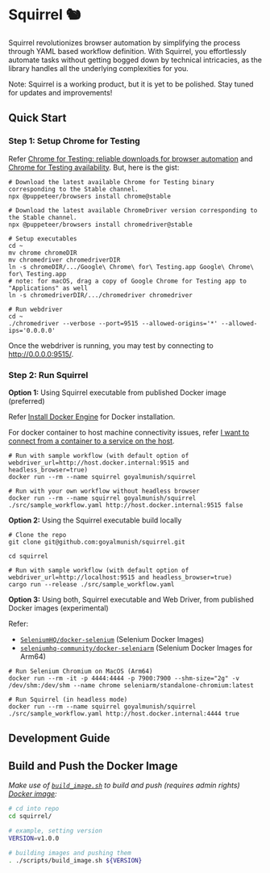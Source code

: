 # Squirrel 🐿️

Squirrel revolutionizes browser automation by simplifying the process through YAML based workflow definition. With Squirrel, you effortlessly automate tasks without getting bogged down by technical intricacies, as the library handles all the underlying complexities for you.

Note: Squirrel is a working product, but it is yet to be polished. Stay tuned for updates and improvements!

## Quick Start

### Step 1: Setup Chrome for Testing

Refer [Chrome for Testing: reliable downloads for browser automation](https://developer.chrome.com/blog/chrome-for-testing/) and [Chrome for Testing availability](https://googlechromelabs.github.io/chrome-for-testing/). But, here is the gist:

```shell
# Download the latest available Chrome for Testing binary corresponding to the Stable channel.
npx @puppeteer/browsers install chrome@stable

# Download the latest available ChromeDriver version corresponding to the Stable channel.
npx @puppeteer/browsers install chromedriver@stable

# Setup executables
cd ~
mv chrome chromeDIR
mv chromedriver chromedriverDIR
ln -s chromeDIR/.../Google\ Chrome\ for\ Testing.app Google\ Chrome\ for\ Testing.app
# note: for macOS, drag a copy of Google Chrome for Testing app to "Applications" as well
ln -s chromedriverDIR/.../chromedriver chromedriver

# Run webdriver
cd ~
./chromedriver --verbose --port=9515 --allowed-origins='*' --allowed-ips='0.0.0.0'
```

Once the webdriver is running, you may test by connecting to http://0.0.0.0:9515/.

### Step 2: Run Squirrel

**Option 1:** Using Squirrel executable from published Docker image (preferred)

Refer [Install Docker Engine](https://docs.docker.com/engine/install/) for Docker installation.

For docker container to host machine connectivity issues, refer [I want to connect from a container to a service on the host](https://docs.docker.com/desktop/networking/#i-want-to-connect-from-a-container-to-a-service-on-the-host).

```shell
# Run with sample workflow (with default option of webdriver_url=http://host.docker.internal:9515 and headless_browser=true)
docker run --rm --name squirrel goyalmunish/squirrel

# Run with your own workflow without headless browser
docker run --rm --name squirrel goyalmunish/squirrel ./src/sample_workflow.yaml http://host.docker.internal:9515 false
```

**Option 2:** Using the Squirrel executable build locally

```shell
# Clone the repo
git clone git@github.com:goyalmunish/squirrel.git

cd squirrel

# Run with sample workflow (with default option of webdriver_url=http://localhost:9515 and headless_browser=true)
cargo run --release ./src/sample_workflow.yaml
```

**Option 3:** Using both, Squirrel executable and Web Driver, from published Docker images (experimental)

Refer:

- [`SeleniumHQ/docker-selenium`](https://github.com/SeleniumHQ/docker-selenium) (Selenium Docker Images)
- [`seleniumhq-community/docker-seleniarm`](https://github.com/seleniumhq-community/docker-seleniarm) (Selenium Docker Images for Arm64)

```shell
# Run Selenium Chromium on MacOS (Arm64)
docker run --rm -it -p 4444:4444 -p 7900:7900 --shm-size="2g" -v /dev/shm:/dev/shm --name chrome seleniarm/standalone-chromium:latest

# Run Squirrel (in headless mode)
docker run --rm --name squirrel goyalmunish/squirrel ./src/sample_workflow.yaml http://host.docker.internal:4444 true
```

## Development Guide

## Build and Push the Docker Image

_Make use of [`build_image.sh`](./scripts/build_image.sh) to build and push (requires admin rights) [Docker image](https://hub.docker.com/r/goyalmunish/squirrel/tags):_

```sh
# cd into repo
cd squirrel/

# example, setting version
VERSION=v1.0.0

# building images and pushing them
. ./scripts/build_image.sh ${VERSION}
```